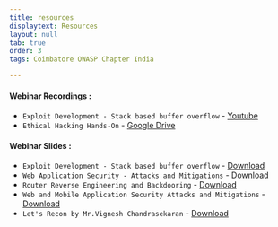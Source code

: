 ```yaml
---
title: resources
displaytext: Resources
layout: null
tab: true
order: 3
tags: Coimbatore OWASP Chapter India

---
```


#### Webinar Recordings :

- `Exploit Development - Stack based buffer overflow` - [Youtube](https://www.youtube.com/watch?v=R9u1D3izvGs)
- `Ethical Hacking Hands-On` - [Google Drive](https://drive.google.com/file/d/1gaErUWur_sIH4lDvhcezC3ycX76J6A_M/view?usp=drivesdk)

#### Webinar Slides :

- `Exploit Development - Stack based buffer overflow` - [Download](assets/files/Exploit%20Development%20Stack%20Bufferoverflow.pdf)
- `Web Application Security - Attacks and Mitigations` - [Download](assets/files/Web%20Application%20Security%20Adithyan%20AK.pdf)
- `Router Reverse Engineering and Backdooring` - [Download](assets/files/Router%20Reversing%20by%20Adithyan%20AK.pdf)
- `Web and Mobile Application Security Attacks and Mitigations` - [Download](assets/files/Web%20Mobile%20Application%20Security%20by%20Adithyan%20AK.pdf)
- `Let's Recon by Mr.Vignesh Chandrasekaran` - [Download](assets/files/Lets%20Recon.pdf)

